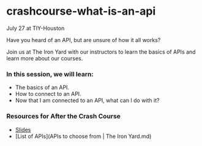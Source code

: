 # crashcourse-what-is-an-api
July 27 at TIY-Houston

Have you heard of an API, but are unsure of how it all works?

Join us at The Iron Yard with our instructors to learn the basics of APIs and learn more about our courses.  

### In this session, we will learn:

* The basics of an API.
* How to connect to an API.
* Now that I am connected to an API, what can I do with it?

### Resources for After the Crash Course

* [Slides](crash-course.pdf)
* [List of APIs](APIs to choose from | The Iron Yard.md)

